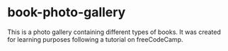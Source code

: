 # book-photo-gallery
This is a photo gallery containing different types of books. It was created for learning purposes following a tutorial on freeCodeCamp.
